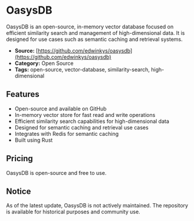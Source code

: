 # OasysDB

OasysDB is an open-source, in-memory vector database focused on efficient similarity search and management of high-dimensional data. It is designed for use cases such as semantic caching and retrieval systems.

- **Source:** [https://github.com/edwinkys/oasysdb](https://github.com/edwinkys/oasysdb)
- **Category:** Open Source
- **Tags:** open-source, vector-database, similarity-search, high-dimensional

## Features
- Open-source and available on GitHub
- In-memory vector store for fast read and write operations
- Efficient similarity search capabilities for high-dimensional data
- Designed for semantic caching and retrieval use cases
- Integrates with Redis for semantic caching
- Built using Rust

## Pricing
OasysDB is open-source and free to use.

## Notice
As of the latest update, OasysDB is not actively maintained. The repository is available for historical purposes and community use.